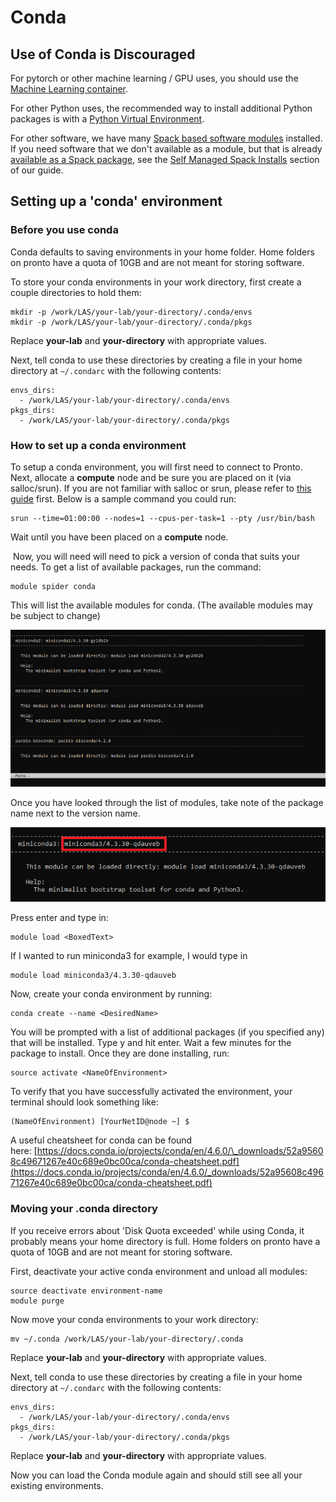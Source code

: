 # Conda

## Use of Conda is Discouraged

For pytorch or other machine learning / GPU uses, you should use the [Machine Learning container](machine_learning).

For other Python uses, the recommended way to install additional Python packages is with a [Python Virtual Environment](python.md). 

For other software, we have many [Spack based software modules](spack_modules.md) installed. If you need software that we don't available as a module, but that is already [available as a Spack package](https://spack.readthedocs.io/en/latest/package_list.html), see the [Self Managed Spack Installs](spack_modules.md) section of our guide.

## Setting up a 'conda' environment

### Before you use conda

Conda defaults to saving environments in your home folder. Home folders on pronto have a quota of 10GB and are not meant for storing software.

To store your conda environments in your work directory, first create a couple directories to hold them:

```
mkdir -p /work/LAS/your-lab/your-directory/.conda/envs
mkdir -p /work/LAS/your-lab/your-directory/.conda/pkgs
```

Replace **your-lab** and **your-directory** with appropriate values.

Next, tell conda to use these directories by creating a file in your home directory at `~/.condarc` with the following contents:

```
envs_dirs:
  - /work/LAS/your-lab/your-directory/.conda/envs
pkgs_dirs:
  - /work/LAS/your-lab/your-directory/.conda/pkgs
```

### How to set up a conda environment

To setup a conda environment, you will first need to connect to Pronto. Next, allocate a **compute** node and be sure you are placed on it (via salloc/srun). If you are not familiar with salloc or srun, please refer to [this guide](slurm_basics.md) first. Below is a sample command you could run:

```
srun --time=01:00:00 --nodes=1 --cpus-per-task=1 --pty /usr/bin/bash
```

Wait until you have been placed on a **compute** node.

 Now, you will need will need to pick a version of conda that suits your needs. To get a list of available packages, run the command:

```
module spider conda
```

This will list the available modules for conda. (The available modules may be subject to change)

![Conda_Modules](img/conda_0.png "Conda")

Once you have looked through the list of modules, take note of the package name next to the version name. 

![picking_a_module](img/conda2_0.png "conda2")

Press enter and type in:

```
module load <BoxedText>
```

If I wanted to run miniconda3 for example, I would type in

```
module load miniconda3/4.3.30-qdauveb
```

Now, create your conda environment by running:

```
conda create --name <DesiredName> 
```

You will be prompted with a list of additional packages (if you specified any) that will be installed. Type y and hit enter. Wait a few minutes for the package to install. Once they are done installing, run:

```
source activate <NameOfEnvironment>
```

To verify that you have successfully activated the environment, your terminal should look something like:

```
(NameOfEnvironment) [YourNetID@node ~] $
```

A useful cheatsheet for conda can be found here: [https://docs.conda.io/projects/conda/en/4.6.0/\_downloads/52a95608c49671267e40c689e0bc00ca/conda-cheatsheet.pdf](https://docs.conda.io/projects/conda/en/4.6.0/_downloads/52a95608c49671267e40c689e0bc00ca/conda-cheatsheet.pdf)

### Moving your .conda directory

If you receive errors about 'Disk Quota exceeded' while using Conda, it probably means your home directory is full. Home folders on pronto have a quota of 10GB and are not meant for storing software.

First, deactivate your active conda environment and unload all modules:

```
source deactivate environment-name
module purge
```
Now move your conda environments to your work directory:

```
mv ~/.conda /work/LAS/your-lab/your-directory/.conda
```

Replace **your-lab** and **your-directory** with appropriate values.

Next, tell conda to use these directories by creating a file in your home directory at `~/.condarc` with the following contents:

```
envs_dirs:
  - /work/LAS/your-lab/your-directory/.conda/envs
pkgs_dirs:
  - /work/LAS/your-lab/your-directory/.conda/pkgs
```

Replace **your-lab** and **your-directory** with appropriate values.

Now you can load the Conda module again and should still see all your existing environments.
